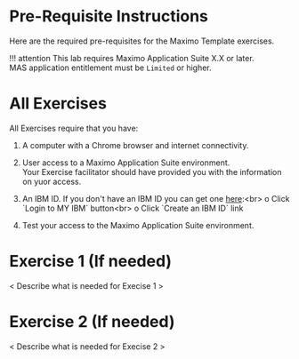# Pre-Requisite Instructions

Here are the required pre-requisites for the Maximo Template exercises.

!!! attention
    This lab requires Maximo Application Suite X.X or later.</br>
    MAS application entitlement must be `Limited` or higher.

# All Exercises

All Exercises require that you have:

1.  A computer with a Chrome browser and internet connectivity.

2.  User access to a Maximo Application Suite environment.<br>
Your Exercise facilitator should have provided you with the information on yuor access.

3.  An IBM ID.  If you don't have an IBM ID you can get one [here](https://www.ibm.com/account/reg/signup?):<br>
o Click `Login to MY IBM` button<br>
o Click `Create an IBM ID` link

4.  Test your access to the Maximo Application Suite environment.

# Exercise 1 (If needed)

< Describe what is needed for Execise 1 >

# Exercise 2 (If needed)

< Describe what is needed for Execise 2 >

